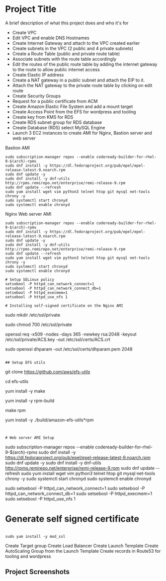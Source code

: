 
# Project Title

A brief description of what this project does and who it's for

- Create VPC
- Edit VPC and enable DNS Hostnames
- Create Internet Gateway and attach to the VPC created earlier
- Create subnets in the VPC (2 public and 4 private subnets)
- Create a Route Table (public and private route table)
- Associate subnets with the route table accordingly
- Edit the routes of the public route table by adding the internet gateway to the route to allow public internet access
- Create Elastic IP address 
- Create a NAT gateway in a public subnet and attach the EIP to it.
- Attach the NAT gateway to the private route table by clicking on edit route
- Create Security Groups
- Request for a public certificate from ACM
- Create Amazon Elastic File System and add a mount target
- Create Access Point from the EFS for wordpress and tooling
- Create key from KMS for RDS
- Create RDS subnet group for RDS database
- Create Database (RDS) select MySQL Engine
- Launch 3 EC2 instances to create AMI for Nginx, Bastion server and web server

Bastion AMI
```
sudo subscription-manager repos --enable codeready-builder-for-rhel-9-$(arch)-rpms
sudo dnf install -y https://dl.fedoraproject.org/pub/epel/epel-release-latest-9.noarch.rpm
sudo dnf update -y
sudo dnf install -y dnf-utils http://rpms.remirepo.net/enterprise/remi-release-9.rpm
sudo dnf update --refresh
sudo yum install wget vim python3 telnet htop git mysql net-tools chrony -y
sudo systemctl start chronyd
sudo systemctl enable chronyd
```

Nginx Web server AMI

```
sudo subscription-manager repos --enable codeready-builder-for-rhel-9-$(arch)-rpms
sudo dnf install -y https://dl.fedoraproject.org/pub/epel/epel-release-latest-9.noarch.rpm
sudo dnf update -y
sudo dnf install -y dnf-utils http://rpms.remirepo.net/enterprise/remi-release-9.rpm
sudo dnf update --refresh
sudo yum install wget vim python3 telnet htop git mysql net-tools chrony -y
sudo systemctl start chronyd
sudo systemctl enable chronyd

# Setup SELinux policy
setsebool -P httpd_can_network_connect=1
setsebool -P httpd_can_network_connect_db=1
setsebool -P httpd_execmem=1
setsebool -P httpd_use_nfs 1

# Installing self-signed certificate on the Nginx AMI
```
sudo mkdir /etc/ssl/private

sudo chmod 700 /etc/ssl/private

openssl req -x509 -nodes -days 365 -newkey rsa:2048 -keyout /etc/ssl/private/ACS.key -out /etc/ssl/certs/ACS.crt

sudo openssl dhparam -out /etc/ssl/certs/dhparam.pem 2048
```

## Setup EFS utils
```
git clone https://github.com/aws/efs-utils

cd efs-utils

yum install -y make

yum install -y rpm-build

make rpm 

yum install -y  ./build/amazon-efs-utils*rpm
```


# Web server AMI Setup

```
sudo subscription-manager repos --enable codeready-builder-for-rhel-9-$(arch)-rpms
sudo dnf install -y https://dl.fedoraproject.org/pub/epel/epel-release-latest-9.noarch.rpm
sudo dnf update -y
sudo dnf install -y dnf-utils http://rpms.remirepo.net/enterprise/remi-release-9.rpm
sudo dnf update --refresh
sudo yum install wget vim python3 telnet htop git mysql net-tools chrony -y
sudo systemctl start chronyd
sudo systemctl enable chronyd

sudo setsebool -P httpd_can_network_connect=1
sudo setsebool -P httpd_can_network_connect_db=1
sudo setsebool -P httpd_execmem=1
sudo setsebool -P httpd_use_nfs 1

# Generate self signed certificate
```

sudo yum install -y mod_ssl
```

Create Target group
Create Load Balancer
Create Launch Template
Create AutoScaling Group from the Launch Template
Create records in Route53 for tooling and wordpress


## Project Screenshots
